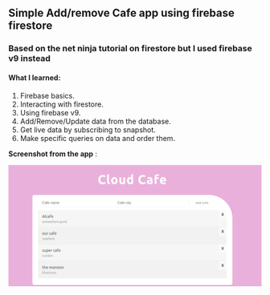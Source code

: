 ## Simple Add/remove Cafe app using firebase firestore

### Based on the net ninja tutorial on firestore but I used firebase v9 instead

#### What I learned:

1. Firebase basics.
2. Interacting with firestore.
3. Using firebase v9.
4. Add/Remove/Update data from the database.
5. Get live data by subscribing to snapshot.
6. Make specific queries on data and order them.

**Screenshot from the app** :

![image](Screenshot.png)
